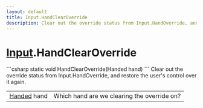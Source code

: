 ```yaml
---
layout: default
title: Input.HandClearOverride
description: Clear out the override status from Input.HandOverride, and restore the user's control over it again.
---
```

# [Input]({{site.url}}/Pages/StereoKit/Input.html).HandClearOverride

<div class='signature' markdown='1'>
```csharp
static void HandClearOverride(Handed hand)
```
Clear out the override status from Input.HandOverride,
and restore the user's control over it again.
</div>

|  |  |
|--|--|
|[Handed]({{site.url}}/Pages/StereoKit/Handed.html) hand|Which hand are we clearing the override on?|




